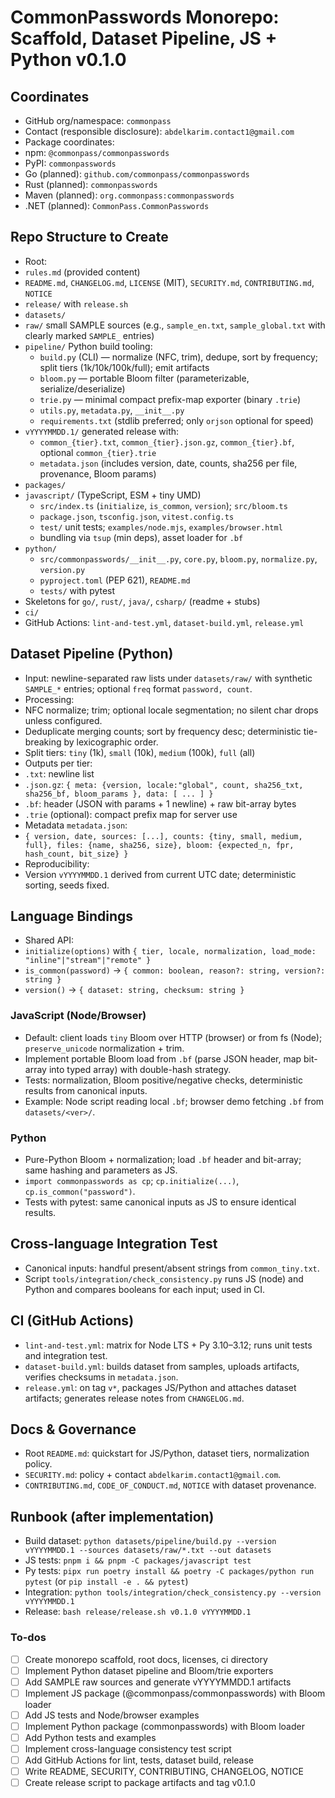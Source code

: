 <!-- ec71b589-63be-46a9-9453-b9a583338bf8 38738656-72be-469e-9582-cc394b3cf30f -->
# CommonPasswords Monorepo: Scaffold, Dataset Pipeline, JS + Python v0.1.0

## Coordinates

- GitHub org/namespace: `commonpass`
- Contact (responsible disclosure): `abdelkarim.contact1@gmail.com`
- Package coordinates:
- npm: `@commonpass/commonpasswords`
- PyPI: `commonpasswords`
- Go (planned): `github.com/commonpass/commonpasswords`
- Rust (planned): `commonpasswords`
- Maven (planned): `org.commonpass:commonpasswords`
- .NET (planned): `CommonPass.CommonPasswords`

## Repo Structure to Create

- Root:
- `rules.md` (provided content)
- `README.md`, `CHANGELOG.md`, `LICENSE` (MIT), `SECURITY.md`, `CONTRIBUTING.md`, `NOTICE`
- `release/` with `release.sh`
- `datasets/`
- `raw/` small SAMPLE sources (e.g., `sample_en.txt`, `sample_global.txt` with clearly marked `SAMPLE_` entries)
- `pipeline/` Python build tooling:
  - `build.py` (CLI) — normalize (NFC, trim), dedupe, sort by frequency; split tiers (1k/10k/100k/full); emit artifacts
  - `bloom.py` — portable Bloom filter (parameterizable, serialize/deserialize)
  - `trie.py` — minimal compact prefix-map exporter (binary `.trie`)
  - `utils.py`, `metadata.py`, `__init__.py`
  - `requirements.txt` (stdlib preferred; only `orjson` optional for speed)
- `vYYYYMMDD.1/` generated release with:
  - `common_{tier}.txt`, `common_{tier}.json.gz`, `common_{tier}.bf`, optional `common_{tier}.trie`
  - `metadata.json` (includes version, date, counts, sha256 per file, provenance, Bloom params)
- `packages/`
- `javascript/` (TypeScript, ESM + tiny UMD)
  - `src/index.ts` (`initialize`, `is_common`, `version`); `src/bloom.ts`
  - `package.json`, `tsconfig.json`, `vitest.config.ts`
  - `test/` unit tests; `examples/node.mjs`, `examples/browser.html`
  - bundling via `tsup` (min deps), asset loader for `.bf`
- `python/`
  - `src/commonpasswords/__init__.py`, `core.py`, `bloom.py`, `normalize.py`, `version.py`
  - `pyproject.toml` (PEP 621), `README.md`
  - `tests/` with pytest
- Skeletons for `go/`, `rust/`, `java/`, `csharp/` (readme + stubs)
- `ci/`
- GitHub Actions: `lint-and-test.yml`, `dataset-build.yml`, `release.yml`

## Dataset Pipeline (Python)

- Input: newline-separated raw lists under `datasets/raw/` with synthetic `SAMPLE_*` entries; optional `freq` format `password, count`.
- Processing:
- NFC normalize; trim; optional locale segmentation; no silent char drops unless configured.
- Deduplicate merging counts; sort by frequency desc; deterministic tie-breaking by lexicographic order.
- Split tiers: `tiny` (1k), `small` (10k), `medium` (100k), `full` (all)
- Outputs per tier:
- `.txt`: newline list
- `.json.gz`: `{ meta: {version, locale:"global", count, sha256_txt, sha256_bf, bloom_params }, data: [ ... ] }`
- `.bf`: header (JSON with params + 1 newline) + raw bit-array bytes
- `.trie` (optional): compact prefix map for server use
- Metadata `metadata.json`:
- `{ version, date, sources: [...], counts: {tiny, small, medium, full}, files: {name, sha256, size}, bloom: {expected_n, fpr, hash_count, bit_size} }`
- Reproducibility:
- Version `vYYYYMMDD.1` derived from current UTC date; deterministic sorting, seeds fixed.

## Language Bindings

- Shared API:
- `initialize(options)` with `{ tier, locale, normalization, load_mode: "inline"|"stream"|"remote" }`
- `is_common(password)` -> `{ common: boolean, reason?: string, version?: string }`
- `version()` -> `{ dataset: string, checksum: string }`

### JavaScript (Node/Browser)

- Default: client loads `tiny` Bloom over HTTP (browser) or from fs (Node); `preserve_unicode` normalization + trim.
- Implement portable Bloom load from `.bf` (parse JSON header, map bit-array into typed array) with double-hash strategy.
- Tests: normalization, Bloom positive/negative checks, deterministic results from canonical inputs.
- Example: Node script reading local `.bf`; browser demo fetching `.bf` from `datasets/<ver>/`.

### Python

- Pure-Python Bloom + normalization; load `.bf` header and bit-array; same hashing and parameters as JS.
- `import commonpasswords as cp`; `cp.initialize(...)`, `cp.is_common("password")`.
- Tests with pytest: same canonical inputs as JS to ensure identical results.

## Cross-language Integration Test

- Canonical inputs: handful present/absent strings from `common_tiny.txt`.
- Script `tools/integration/check_consistency.py` runs JS (node) and Python and compares booleans for each input; used in CI.

## CI (GitHub Actions)

- `lint-and-test.yml`: matrix for Node LTS + Py 3.10–3.12; runs unit tests and integration test.
- `dataset-build.yml`: builds dataset from samples, uploads artifacts, verifies checksums in `metadata.json`.
- `release.yml`: on tag `v*`, packages JS/Python and attaches dataset artifacts; generates release notes from `CHANGELOG.md`.

## Docs & Governance

- Root `README.md`: quickstart for JS/Python, dataset tiers, normalization policy.
- `SECURITY.md`: policy + contact `abdelkarim.contact1@gmail.com`.
- `CONTRIBUTING.md`, `CODE_OF_CONDUCT.md`, `NOTICE` with dataset provenance.

## Runbook (after implementation)

- Build dataset: `python datasets/pipeline/build.py --version vYYYYMMDD.1 --sources datasets/raw/*.txt --out datasets`
- JS tests: `pnpm i && pnpm -C packages/javascript test`
- Py tests: `pipx run poetry install && poetry -C packages/python run pytest` (or `pip install -e . && pytest`)
- Integration: `python tools/integration/check_consistency.py --version vYYYYMMDD.1`
- Release: `bash release/release.sh v0.1.0 vYYYYMMDD.1`

### To-dos

- [ ] Create monorepo scaffold, root docs, licenses, ci directory
- [ ] Implement Python dataset pipeline and Bloom/trie exporters
- [ ] Add SAMPLE raw sources and generate vYYYYMMDD.1 artifacts
- [ ] Implement JS package (@commonpass/commonpasswords) with Bloom loader
- [ ] Add JS tests and Node/browser examples
- [ ] Implement Python package (commonpasswords) with Bloom loader
- [ ] Add Python tests and examples
- [ ] Implement cross-language consistency test script
- [ ] Add GitHub Actions for lint, tests, dataset build, release
- [ ] Write README, SECURITY, CONTRIBUTING, CHANGELOG, NOTICE
- [ ] Create release script to package artifacts and tag v0.1.0